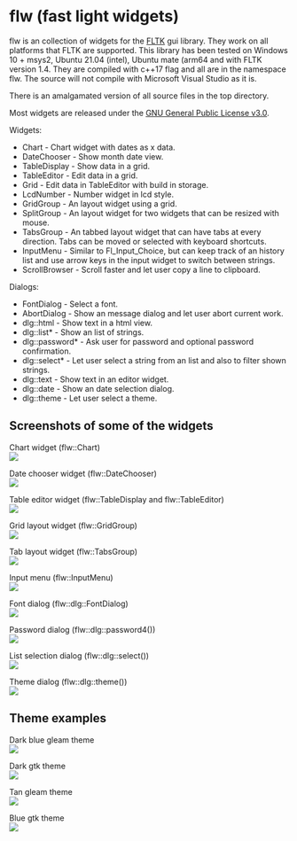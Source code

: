 # flw (fast light widgets)

flw is an collection of widgets for the [FLTK](http://www.fltk.org) gui library.
They work on all platforms that FLTK are supported.
This library has been tested on Windows 10 + msys2, Ubuntu 21.04 (intel), Ubuntu mate (arm64 and with FLTK version 1.4.
They are compiled with c++17 flag and all are in the namespace flw. The source will not compile with Microsoft Visual Studio as it is.

There is an amalgamated version of all source files in the top directory.

Most widgets are released under the [GNU General Public License v3.0](LICENSE).

Widgets:
* Chart - Chart widget with dates as x data.
* DateChooser - Show month date view.
* TableDisplay - Show data in a grid.
* TableEditor - Edit data in a grid.
* Grid - Edit data in TableEditor with build in storage.
* LcdNumber - Number widget in lcd style.
* GridGroup - An layout widget using a grid.
* SplitGroup - An layout widget for two widgets that can be resized with mouse.
* TabsGroup - An tabbed layout widget that can have tabs at every direction. Tabs can be moved or selected with keyboard shortcuts.
* InputMenu - Similar to Fl_Input_Choice, but can keep track of an history list and use arrow keys in the input widget to switch between strings.
* ScrollBrowser - Scroll faster and let user copy a line to clipboard.

Dialogs:
* FontDialog - Select a font.
* AbortDialog - Show an message dialog and let user abort current work.
* dlg::html - Show text in a html view.
* dlg::list* - Show an list of strings.
* dlg::password* - Ask user for password and optional password confirmation.
* dlg::select* - Let user select a string from an list and also to filter shown strings.
* dlg::text - Show text in an editor widget.
* dlg::date - Show an date selection dialog.
* dlg::theme - Let user select a theme.

## Screenshots of some of the widgets

Chart widget (flw::Chart)<br>
<img src="images/chart.png"/>

Date chooser widget (flw::DateChooser)<br>
<img src="images/datechooser.png"/>

Table editor widget (flw::TableDisplay and flw::TableEditor)<br>
<img src="images/tableeditor.png"/>

Grid layout widget (flw::GridGroup)<br>
<img src="images/gridgroup.png"/>

Tab layout widget (flw::TabsGroup)<br>
<img src="images/tabsgroup.png"/>

Input menu (flw::InputMenu)<br>
<img src="images/input_menu.png"/>

Font dialog (flw::dlg::FontDialog)<br>
<img src="images/font_dialog.png"/>

Password dialog (flw::dlg::password4())<br>
<img src="images/password_dialog.png"/>

List selection dialog (flw::dlg::select())<br>
<img src="images/list_dialog.png"/>

Theme dialog (flw::dlg::theme())<br>
<img src="images/theme_dialog.png"/>

## Theme examples

Dark blue gleam theme<br>
<img src="images/darkblue_gleam_theme.png"/>

Dark gtk theme<br>
<img src="images/dark_gtk_theme.png"/>

Tan gleam theme<br>
<img src="images/tan_gleam_theme.png"/>

Blue gtk theme<br>
<img src="images/bluegtk_theme.png"/>
